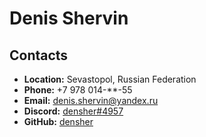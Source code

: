 # Denis Shervin

## Contacts
* **Location:** Sevastopol, Russian Federation
* **Phone:** +7 978 014-**-55
* **Email:** denis.shervin@yandex.ru
* **Discord:** [densher#4957](https://discord.gg/gFnRh8Sudg)
* **GitHub:** [densher](https://github.com/densher)
